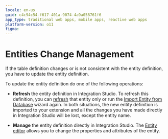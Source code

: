 ```yaml
---
locale: en-us
guid: c4c94c54-f617-401a-9074-4a9a058761f6
app_type: traditional web apps, mobile apps, reactive web apps
platform-version: o11
figma:
---
```


# Entities Change Management

If the table definition changes or is not consistent with the entity definition, you have to update the entity definition.  

To update the entity definition do one of the following operations:

* **Refresh** the entity definition in Integration Studio. To refresh this definition, you can [refresh](<entity-refresh.md>) that entity only or run the [Import Entity from Database](<entity-import-from-database.md>) wizard again. In both situations, the new entity definition is imported to your extension and all the changes you have made directly in Integration Studio will be lost, except the entity name.

* **Manage** the entity definition directly in Integration Studio. The [Entity editor](<../../../ref/integration-studio/editor/entity.md>) allows you to change the properties and attributes of the entity.
